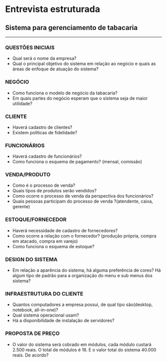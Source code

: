 # Entrevista estruturada
## Sistema para gerenciamento de tabacaria

---

### QUESTÕES INICIAIS
* Qual será o nome da empresa?
* Qual o principal objetivo do sistema em relação ao negócio e quais as áreas de enfoque de atuação do sistema?


### NEGÓCIO
* Como funciona o modelo de negócio da tabacaria?
* Em quais partes do negócio esperam que o sistema seja de maior utilidade?		


### CLIENTE 
* Haverá cadastro de clientes?
* Existem políticas de fidelidade?


### FUNCIONÁRIOS
* Haverá cadastro de funcionários?
* Como funciona o esquema de pagamento? (mensal, comissão)


### VENDA/PRODUTO
* Como é o processo de venda?
* Quais tipos de produtos serão vendidos?
* Como ocorre o processo de venda da perspectiva dos funcionários?
* Quais pessoas participam do processo de venda ?(atendente, caixa, gerente)


### ESTOQUE/FORNECEDOR
* Haverá necessidade de cadastro de fornecedores?
* Como ocorre a relação com o fornecedor? (produção própria, compra em atacado, compra em varejo)
* Como funciona o esquema de estoque?

### DESIGN DO SISTEMA
* Em relação a aparência do sistema, há alguma preferência de cores? Há algum tipo de padrão para a organização do menu e sub menus dos sistema?


### INFRAESTRUTURA DO CLIENTE
* Quantos computadores a empresa possui, de qual tipo são(desktop, notebook, all-in-one)?
* Qual sistema operacional usam?
* Há a disponibilidade de instalação de servidores?

### PROPOSTA DE PREÇO
* O valor do sistema será cobrado em módulos, cada módulo custará 2.500 reais. O total de módulos é 16. E o valor total do sistema 40.000 reais. De acordo?


